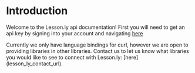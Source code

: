 
# Introduction

Welcome to the Lesson.ly api documentation! First you will need to get an api key by signing into your account and navigating [here](lesson_ly_api_key_url)  

Currently we only have language bindings for curl, however we are open to providing libraries in other libraries.  Contact us to let us know what libraries you would like to see to connect with Lesson.ly:  [here] (lesson_ly_contact_url).
